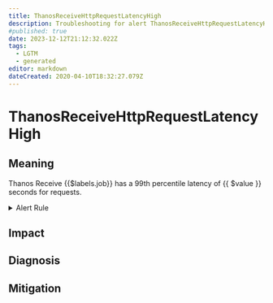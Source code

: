 ```yaml
---
title: ThanosReceiveHttpRequestLatencyHigh
description: Troubleshooting for alert ThanosReceiveHttpRequestLatencyHigh
#published: true
date: 2023-12-12T21:12:32.022Z
tags: 
  - LGTM
  - generated
editor: markdown
dateCreated: 2020-04-10T18:32:27.079Z
---
```


# ThanosReceiveHttpRequestLatencyHigh

## Meaning
[//]: # "Short paragraph that explains what the alert means"
Thanos Receive {{$labels.job}} has a 99th percentile latency of {{ $value }} seconds for requests.

<details>
  <summary>Alert Rule</summary>

{{% rule "thanos/thanos-receiver.yml" "ThanosReceiveHttpRequestLatencyHigh" %}}

<!-- Rule when generated

```yaml
alert: ThanosReceiveHttpRequestLatencyHigh
expr: (histogram_quantile(0.99, sum by (job, le) (rate(http_request_duration_seconds_bucket{job=~".*thanos-receive.*", handler="receive"}[5m]))) > 10 and sum by (job) (rate(http_request_duration_seconds_count{job=~".*thanos-receive.*", handler="receive"}[5m])) > 0)
for: 10m
labels:
    severity: critical
annotations:
    summary: Thanos Receive Http Request Latency High (instance {{ $labels.instance }})
    description: |-
        Thanos Receive {{$labels.job}} has a 99th percentile latency of {{ $value }} seconds for requests.
          VALUE = {{ $value }}
          LABELS = {{ $labels }}
    runbook: https://github.com/srerun/prometheus-alerts/blob/main/content/runbooks/thanos-receiver/ThanosReceiveHttpRequestLatencyHigh.md

```

-->

</details>


## Impact
[//]: # "What could / will happen if the alert is not addressed"



## Diagnosis
[//]: # "Steps to take to identify the cause of the problem"



## Mitigation
[//]: # "The steps necessary to resolve the alert"
